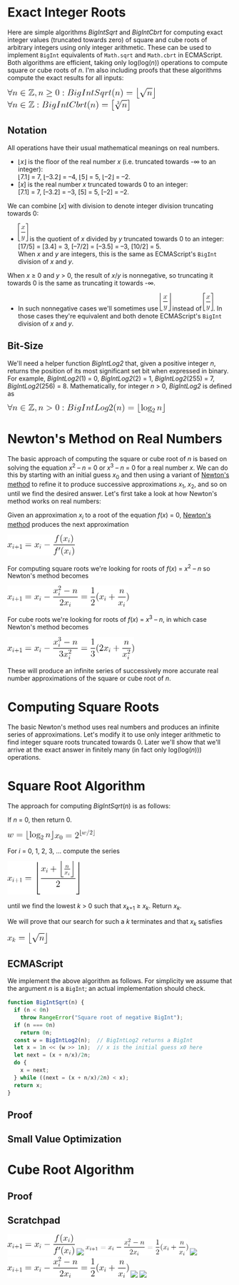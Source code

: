 # Exact Integer Roots

Here are simple algorithms *BigIntSqrt* and *BigIntCbrt* for computing exact integer values (truncated towards zero) of square and cube roots of arbitrary integers using only integer arithmetic.  These can be used to implement `BigInt` equivalents of `Math.sqrt` and `Math.cbrt` in ECMAScript.
Both algorithms are efficient, taking only log(log(*n*)) operations to compute square or cube roots of *n*.
I'm also including proofs that these algorithms compute the exact results for all inputs:

<img src="formulas/BigIntSqrt-def.png" width=330 height=24>
<img src="formulas/BigIntCbrt-def.png" width=273 height=24>

## Notation

All operations have their usual mathematical meanings on real numbers.

* ⌊*x*⌋ is the floor of the real number *x* (i.e. truncated towards -∞ to an integer):<br>
⌊7.1⌋ = 7, ⌊–3.2⌋ = –4, ⌊5⌋ = 5, ⌊–2⌋ = –2.
* [*x*] is the real number *x* truncated towards 0 to an integer:<br>
[7.1] = 7, [–3.2] = –3, [5] = 5, [–2] = –2.

We can combine [*x*] with division to denote integer division truncating towards 0:

* <img src="formulas/quotient.png" width=22 height=40> is the quotient of *x* divided by *y* truncated towards 0 to an integer:<br>
[17/5] = [3.4] = 3, [–7/2] = [–3.5] = –3, [10/2] = 5.<br>
When *x* and *y* are integers, this is the same as ECMAScript's `BigInt` division of *x* and *y*.

When *x* ≥ 0 and *y* > 0, the result of *x*/*y* is nonnegative, so truncating it towards 0 is the same as truncating it towards -∞.

* In such nonnegative cases we'll sometimes use <img src="formulas/quotient-floor.png" width=24 height=40> instead of <img src="formulas/quotient.png" width=22 height=40>. In those cases they're equivalent and both denote ECMAScript's `BigInt` division of *x* and *y*.

## Bit-Size

We'll need a helper function *BigIntLog2* that, given a positive integer *n*, returns the position of its most significant set bit when expressed in binary. For example, *BigIntLog2*(1) = 0, *BigIntLog2*(2) = 1, *BigIntLog2*(255) = 7, *BigIntLog2*(256) = 8. Mathematically, for integer *n* > 0, *BigIntLog2* is defined as

<img src="formulas/BigIntLog2-def.png" width=352 height=20>

# Newton's Method on Real Numbers

The basic approach of computing the square or cube root of *n* is based on solving the equation *x*<sup>2</sup> – *n* = 0 or *x*<sup>3</sup> – *n* = 0 for a real number *x*. We can do this by starting with an initial guess *x*<sub>0</sub> and then using a variant of [Newton's method](https://en.wikipedia.org/wiki/Newton%27s_method) to refine it to produce successive approximations *x*<sub>1</sub>, *x*<sub>2</sub>, and so on until we find the desired answer. Let's first take a look at how Newton's method works on real numbers:

Given an approximation *x*<sub>*i*</sub> to a root of the equation *f*(*x*) = 0, [Newton's method](https://en.wikipedia.org/wiki/Newton%27s_method) produces the next approximation

<img src="formulas/newtons-method.png" width=151 height=48>

For computing square roots we're looking for roots of *f*(*x*) = *x*<sup>2</sup> – *n* so Newton's method becomes

<img src="formulas/newtons-method-2a.png" width=272 height=47>

For cube roots we're looking for roots of *f*(*x*) = *x*<sup>3</sup> – *n*, in which case Newton's method becomes

<img src="formulas/newtons-method-3.png" width=284 height=50>

These will produce an infinite series of successively more accurate real number approximations of the square or cube root of *n*.

# Computing Square Roots

The basic Newton's method uses real numbers and produces an infinite series of approximations. Let's modify it to use only integer arithmetic to find integer square roots truncated towards 0. Later we'll show that we'll arrive at the exact answer in finitely many (in fact only log(log(*n*))) operations.

# Square Root Algorithm

The approach for computing *BigIntSqrt*(*n*) is as follows:

If *n* = 0, then return 0.

<img src="formulas/n-width.png" width=102 height=20>
<img src="formulas/initial-guess-2.png" width=89 height=22>

For *i* = 0, 1, 2, 3, … compute the series

<img src="formulas/int-newtons-method-2.png" width=161 height=75>

until we find the lowest *k* > 0 such that *x*<sub>*k*+1</sub> ≥ *x*<sub>*k*</sub>. Return *x*<sub>*k*</sub>.

We will prove that our search for such a *k* terminates and that *x*<sub>*k*</sub> satisfies

<img src="formulas/x-k-2.png" width=88 height=24>

## ECMAScript

We implement the above algorithm as follows. For simplicity we assume that the argument *n* is a `BigInt`; an actual implementation should check.

```js
function BigIntSqrt(n) {
  if (n < 0n)
    throw RangeError("Square root of negative BigInt");
  if (n === 0n)
    return 0n;
  const w = BigIntLog2(n);  // BigIntLog2 returns a BigInt
  let x = 1n << (w >> 1n);  // x is the initial guess x0 here
  let next = (x + n/x)/2n;
  do {
    x = next;
  } while ((next = (x + n/x)/2n) < x);
  return x;
}
```

## Proof

## Small Value Optimization

# Cube Root Algorithm

## Proof

## Scratchpad

<img src="formulas/newtons-method.png" width=151 height=48>
<img src="https://latex.codecogs.com/svg.latex?x_{i%2b1}=x_i-\frac{f(x_i)}{f'(x_i)}">

<img src="formulas/newtons-method-2.png" width=230 height=38>
<img src="https://latex.codecogs.com/svg.latex?x_{i+1}=x_i-\frac{x_i^2-n}{2x_i}=\frac{1}{2}(x_i+\frac{n}{x_i})">
<img src="formulas/newtons-method-2a.png" width=272 height=47>

<img src="https://render.githubusercontent.com/render/math?math=\forall n\in\mathbb{Z},n\geq 0:BigIntSqrt(n)=\left\lfloor\sqrt{n}\right\rfloor">
<img src="https://render.githubusercontent.com/render/math?math=\forall n\in\mathbb{Z}:BigIntCbrt(n)=\left[\sqrt[3]{n}\right]">
